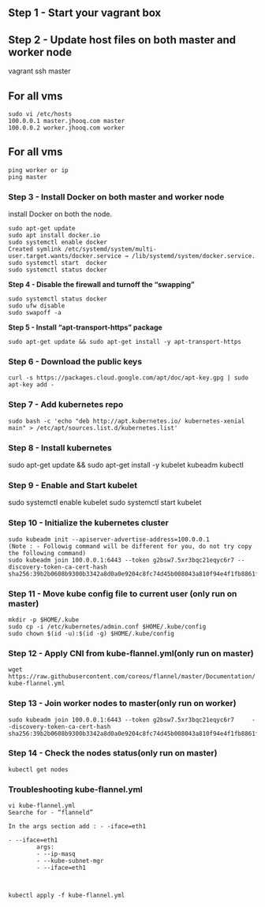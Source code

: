 ## Step 1 - Start your vagrant box
## Step 2 - Update host files on both master and worker node
vagrant ssh master

## For all vms

```
sudo vi /etc/hosts
100.0.0.1 master.jhooq.com master
100.0.0.2 worker.jhooq.com worker

```

## For all vms

```
ping worker or ip
ping master
```

### Step 3 - Install Docker on both master and worker node
 install Docker on both the node.

```
sudo apt-get update
sudo apt install docker.io
sudo systemctl enable docker
Created symlink /etc/systemd/system/multi-user.target.wants/docker.service → /lib/systemd/system/docker.service.
sudo systemctl start  docker
sudo systemctl status docker
```

**Step 4 - Disable the firewall and turnoff the “swapping”**

```
sudo systemctl status docker
sudo ufw disable
sudo swapoff -a
```



**Step 5 - Install “apt-transport-https” package**

``` sudo apt-get update && sudo apt-get install -y apt-transport-https ```

### Step 6 - Download the public keys
``` curl -s https://packages.cloud.google.com/apt/doc/apt-key.gpg | sudo apt-key add - ```

### Step 7 - Add kubernetes repo
``` sudo bash -c 'echo "deb http://apt.kubernetes.io/ kubernetes-xenial main" > /etc/apt/sources.list.d/kubernetes.list' ```

### Step 8 - Install kubernetes
sudo apt-get update && sudo apt-get install -y kubelet kubeadm kubectl

### Step 9 - Enable and Start kubelet
sudo systemctl enable kubelet
sudo systemctl start kubelet

### Step 10 - Initialize the kubernetes cluster

```
sudo kubeadm init --apiserver-advertise-address=100.0.0.1
(Note : - Followig command will be different for you, do not try copy the following command)
sudo kubeadm join 100.0.0.1:6443 --token g2bsw7.5xr3bqc21eqyc6r7 --discovery-token-ca-cert-hash sha256:39b2b0608b9300b3342a8d0a0e9204c8fc74d45b008043a810f94e4f1fb8861f
```

### Step 11 - Move kube config file to current user (only run on master)
```
mkdir -p $HOME/.kube
sudo cp -i /etc/kubernetes/admin.conf $HOME/.kube/config
sudo chown $(id -u):$(id -g) $HOME/.kube/config
```

### Step 12 - Apply CNI from kube-flannel.yml(only run on master)
```wget https://raw.githubusercontent.com/coreos/flannel/master/Documentation/kube-flannel.yml ```


### Step 13 - Join worker nodes to master(only run on worker)

```
sudo kubeadm join 100.0.0.1:6443 --token g2bsw7.5xr3bqc21eqyc6r7     --discovery-token-ca-cert-hash sha256:39b2b0608b9300b3342a8d0a0e9204c8fc74d45b008043a810f94e4f1fb8861f
```

### Step 14 - Check the nodes status(only run on master)
``` kubectl get nodes ```



### Troubleshooting kube-flannel.yml
```ip a s
vi kube-flannel.yml
Searche for - “flanneld”

In the args section add : - -iface=eth1

- --iface=eth1
        args:
        - --ip-masq
        - --kube-subnet-mgr
        - --iface=eth1



kubectl apply -f kube-flannel.yml


```
